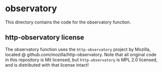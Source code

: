 # observatory

This directory contains the code for the observatory function.

## http-observatory license

The observatory function uses the `http-observatory` project by Mozilla, located @ github.com/mozilla/http-observatory.
Note that all original code in this repository is Mit licensed, but `http-observatory` is MPL 2.0 licensed, and is distributed with that license intact!
